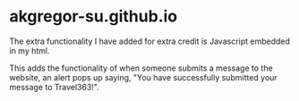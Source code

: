 # akgregor-su.github.io

The extra functionality I have added for extra credit is Javascript embedded in my html. 


<script>
                function myFunction() {
                    var txt;
                    if (confirm("You have successfully submitted your message to Travel363!")) {
                        txt = "You have submitted a message to Travel363.";
                    } else {
                    txt = "You have unsubmitted your message to Travel363.";
                    }
                    document.getElementById("demo").innerHTML = txt;
                    }
            </script>
            
            
            
This adds the functionality of when someone submits a message to the website, an 
alert pops up saying, "You have successfully submitted your message to Travel363!".
